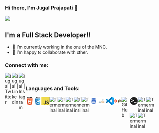 ### Hi there, I'm Jugal Prajapati 👋

![](https://komarev.com/ghpvc/?username=Jugal-Prajapati-2505&label=VISITORS&color=brightgreen)

## I'm a Full Stack Developer!!

- 🌱 I’m currently working in the one of the MNC. 
- 👯 I’m happy to collaborate with other.

### Connect with me:

[<img align="left" alt="jugal | Twitter" width="22px" src="https://img.icons8.com/color/48/000000/twitter--v1.png" />][twitter]
[<img align="left" alt="jugal | LinkedIn" width="22px" src="https://img.icons8.com/color/48/000000/linkedin.png" />][linkedin]
[<img align="left" alt="jugal | Instagram" width="22px" src="https://img.icons8.com/color/48/000000/instagram-new--v1.png" />][instagram]

<br />

### Languages and Tools:


<img align="left" alt="HTML5" width="26px" src="https://raw.githubusercontent.com/github/explore/80688e429a7d4ef2fca1e82350fe8e3517d3494d/topics/html/html.png" />
<img align="left" alt="CSS3" width="26px" src="https://raw.githubusercontent.com/github/explore/80688e429a7d4ef2fca1e82350fe8e3517d3494d/topics/css/css.png" />
<img align="left" alt="JavaScript" width="26px" src="https://raw.githubusercontent.com/github/explore/80688e429a7d4ef2fca1e82350fe8e3517d3494d/topics/javascript/javascript.png" />
<img align="left" alt="Terminal" width="26px" src="https://img.icons8.com/color/48/000000/nodejs.png" />
<img align="left" alt="Terminal" width="26px" src="https://img.icons8.com/office/50/000000/react.png" />
<img align="left" alt="Terminal" width="26px" src="https://img.icons8.com/external-tal-revivo-shadow-tal-revivo/50/000000/external-mongodb-a-cross-platform-document-oriented-database-program-logo-shadow-tal-revivo.png" />
<img align="left" alt="Terminal" width="26px" src="https://img.icons8.com/color/50/000000/python.png" />
<img align="left" alt="Terminal" width="26px" src="https://img.icons8.com/color/50/000000/c-sharp-logo-2.png" />
<img align="left" alt="SQL" width="26px" src="https://raw.githubusercontent.com/github/explore/80688e429a7d4ef2fca1e82350fe8e3517d3494d/topics/sql/sql.png" />
<img align="left" alt="MySQL" width="26px" src="https://raw.githubusercontent.com/github/explore/80688e429a7d4ef2fca1e82350fe8e3517d3494d/topics/mysql/mysql.png" />
<img align="left" alt="Visual Studio Code" width="26px" src="https://raw.githubusercontent.com/github/explore/80688e429a7d4ef2fca1e82350fe8e3517d3494d/topics/visual-studio-code/visual-studio-code.png" />
<img align="left" alt="Git" width="26px" src="https://raw.githubusercontent.com/github/explore/80688e429a7d4ef2fca1e82350fe8e3517d3494d/topics/git/git.png" />
<img align="left" alt="GitHub" width="26px" src="https://img.icons8.com/color/50/000000/github--v1.png" />
<img align="left" alt="Terminal" width="26px" src="https://raw.githubusercontent.com/github/explore/80688e429a7d4ef2fca1e82350fe8e3517d3494d/topics/terminal/terminal.png" />
<img align="left" alt="Terminal" width="26px" src="https://img.icons8.com/color/48/000000/visual-studio-2019.png" />
<img align="left" alt="Terminal" width="26px" src="https://img.icons8.com/color/48/000000/cyber-security.png" />
<img align="left" alt="Terminal" width="26px" src="https://img.icons8.com/fluency/48/000000/anaconda--v2.png" />
<img align="left" alt="Terminal" width="26px" src="https://img.icons8.com/color/48/000000/linux.png" />

<br />
<br />

[twitter]: https://twitter.com/JugalPrajapati0
[instagram]: https://www.instagram.com/jugal_prajapati_2505/
[linkedin]: https://www.linkedin.com/in/jugal-prajapati-87965919a/

